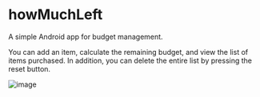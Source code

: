 # howMuchLeft

A simple Android app for budget management.

You can add an item, calculate the remaining budget, and view the list of items purchased.
In addition, you can delete the entire list by pressing the reset button.

![image](https://user-images.githubusercontent.com/39373851/53507352-612d4780-3ac0-11e9-87fb-bab4e87051d2.png)

